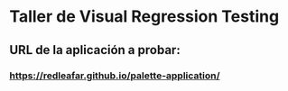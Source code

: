 # Taller de Visual Regression Testing

## URL de la aplicación a probar:

### https://redleafar.github.io/palette-application/
